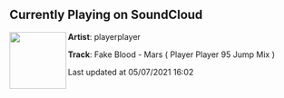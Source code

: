 ## Currently Playing on SoundCloud

[<img align="left" width="100" src="https://i1.sndcdn.com/avatars-000003908981-l9ltch-t500x500.jpg">](https://soundcloud.com/playerplayerdjs/fake-blood-mars-player-player)

**Artist**: playerplayer 

**Track**: Fake Blood - Mars ( Player Player 95 Jump Mix )

Last updated at 05/07/2021 16:02
